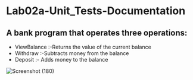 # Lab02a-Unit_Tests-Documentation

## A bank program that operates three operations:
* ViewBalance :-Returns the value of the current balance
* Withdraw :-Subtracts money from the balance
* Deposit :- Adds money to the balance


![Screenshot (180)](https://user-images.githubusercontent.com/98957434/158743176-0a312d8b-fc76-44a1-adb1-b75eb309ab7a.png)

